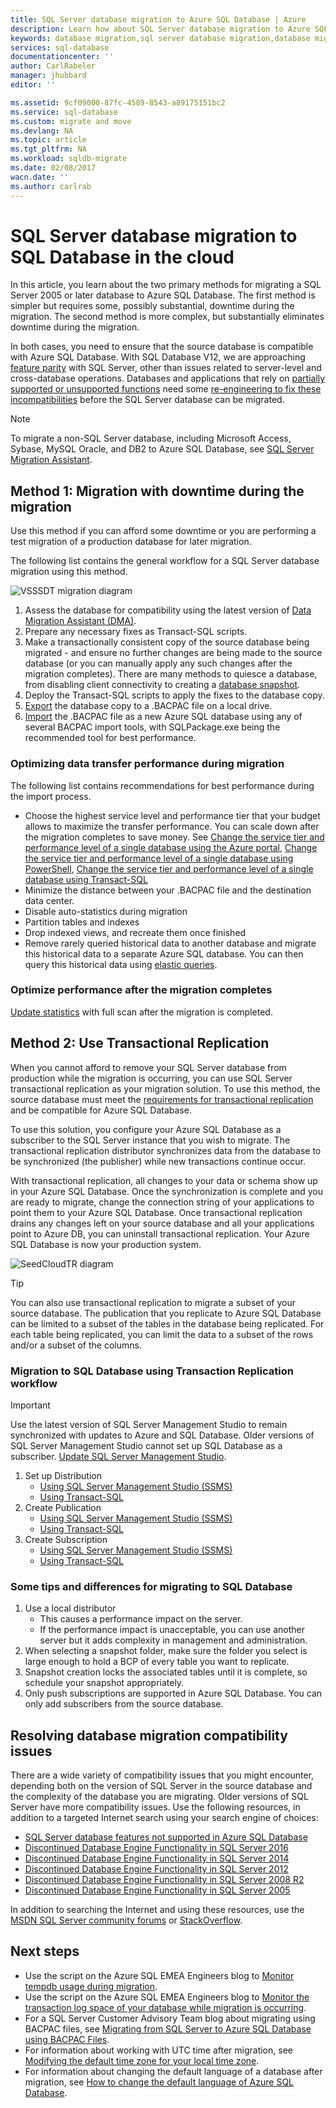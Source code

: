 ```yaml
---
title: SQL Server database migration to Azure SQL Database | Azure
description: Learn how about SQL Server database migration to Azure SQL Database in the cloud. Use database migration tools to test compatibility prior to database migration.
keywords: database migration,sql server database migration,database migration tools,migrate database,migrate sql database
services: sql-database
documentationcenter: ''
author: CarlRabeler
manager: jhubbard
editor: ''

ms.assetid: 9cf09000-87fc-4589-8543-a89175151bc2
ms.service: sql-database
ms.custom: migrate and move
ms.devlang: NA
ms.topic: article
ms.tgt_pltfrm: NA
ms.workload: sqldb-migrate
ms.date: 02/08/2017
wacn.date: ''
ms.author: carlrab
---
```


# SQL Server database migration to SQL Database in the cloud
In this article, you learn about the two primary methods for migrating a SQL Server 2005 or later database to Azure SQL Database. The first method is simpler but requires some, possibly substantial, downtime during the migration. The second method is more complex, but substantially eliminates downtime during the migration.

In both cases, you need to ensure that the source database is compatible with Azure SQL Database. With SQL Database V12, we are approaching [feature parity](./sql-database-features.md) with SQL Server, other than issues related to server-level and cross-database operations. Databases and applications that rely on [partially supported or unsupported functions](./sql-database-transact-sql-information.md) need some [re-engineering to fix these incompatibilities](./sql-database-cloud-migrate.md#resolving-database-migration-compatibility-issues) before the SQL Server database can be migrated.

> [!NOTE]
> To migrate a non-SQL Server database, including Microsoft Access, Sybase, MySQL Oracle, and DB2 to Azure SQL Database, see [SQL Server Migration Assistant](https://blogs.msdn.microsoft.com/datamigration/2016/12/22/released-sql-server-migration-assistant-ssma-v7-2/).
> 

## Method 1: Migration with downtime during the migration

 Use this method if you can afford some downtime or you are performing a test migration of a production database for later migration.

The following list contains the general workflow for a SQL Server database migration using this method.

  ![VSSSDT migration diagram](./media/sql-database-cloud-migrate/azure-sql-migration-sql-db.png)

1. Assess the database for compatibility using the latest version of [Data Migration Assistant (DMA)](https://www.microsoft.com/download/details.aspx?id=53595).
2. Prepare any necessary fixes as Transact-SQL scripts.
3. Make a transactionally consistent copy of the source database being migrated - and ensure no further changes are being made to the source database (or you can manually apply any such changes after the migration completes). There are many methods to quiesce a database, from disabling client connectivity to creating a [database snapshot](https://msdn.microsoft.com/zh-cn/library/ms175876.aspx).
4. Deploy the Transact-SQL scripts to apply the fixes to the database copy.
5. [Export](./sql-database-export-sqlpackage.md) the database copy to a .BACPAC file on a local drive.
6. [Import](./sql-database-import-sqlpackage.md) the .BACPAC file as a new Azure SQL database using any of several BACPAC import tools, with SQLPackage.exe being the recommended tool for best performance.

### Optimizing data transfer performance during migration 

The following list contains recommendations for best performance during the import process.

* Choose the highest service level and performance tier that your budget allows to maximize the transfer performance. You can scale down after the migration completes to save money. See [Change the service tier and performance level of a single database using the Azure portal](./sql-database-manage-single-databases-portal.md#change-the-service-tier-and-performance-level-of-a-single-database), [Change the service tier and performance level of a single database using PowerShell](./sql-database-manage-single-databases-powershell.md#change-the-service-tier-and-performance-level-of-a-single-database), [Change the service tier and performance level of a single database using Transact-SQL](./sql-database-manage-single-databases-tsql.md#change-the-service-tier-and-performance-level-of-a-single-database)
* Minimize the distance between your .BACPAC file and the destination data center.
* Disable auto-statistics during migration
* Partition tables and indexes
* Drop indexed views, and recreate them once finished
* Remove rarely queried historical data to another database and migrate this historical data to a separate Azure SQL database. You can then query this historical data using [elastic queries](./sql-database-elastic-query-overview.md).

### Optimize performance after the migration completes

[Update statistics](https://msdn.microsoft.com/zh-cn/library/ms187348.aspx) with full scan after the migration is completed.

## Method 2: Use Transactional Replication

When you cannot afford to remove your SQL Server database from production while the migration is occurring, you can use SQL Server transactional replication as your migration solution. To use this method, the source database must meet the [requirements for transactional replication](https://msdn.microsoft.com/zh-cn/library/mt589530.aspx) and be compatible for Azure SQL Database. 

To use this solution, you configure your Azure SQL Database as a subscriber to the SQL Server instance that you wish to migrate. The transactional replication distributor synchronizes data from the database to be synchronized (the publisher) while new transactions continue occur. 

With transactional replication, all changes to your data or schema show up in your Azure SQL Database. Once the synchronization is complete and you are ready to migrate, change the connection string of your applications to point them to your Azure SQL Database. Once transactional replication drains any changes left on your source database and all your applications point to Azure DB, you can uninstall transactional replication. Your Azure SQL Database is now your production system.

 ![SeedCloudTR diagram](./media/sql-database-cloud-migrate/SeedCloudTR.png)

> [!TIP]
> You can also use transactional replication to migrate a subset of your source database. The publication that you replicate to Azure SQL Database can be limited to a subset of the tables in the database being replicated. For each table being replicated, you can limit the data to a subset of the rows and/or a subset of the columns.
>

### Migration to SQL Database using Transaction Replication workflow

> [!IMPORTANT]
> Use the latest version of SQL Server Management Studio to remain synchronized with updates to Azure and SQL Database. Older versions of SQL Server Management Studio cannot set up SQL Database as a subscriber. [Update SQL Server Management Studio](https://msdn.microsoft.com/zh-cn/library/mt238290.aspx).
> 

1. Set up Distribution
   -  [Using SQL Server Management Studio (SSMS)](https://msdn.microsoft.com/zh-cn/library/ms151192.aspx#Anchor_1)
   -  [Using Transact-SQL](https://msdn.microsoft.com/zh-cn/library/ms151192.aspx#Anchor_2)
2. Create Publication
   -  [Using SQL Server Management Studio (SSMS)](https://msdn.microsoft.com/zh-cn/library/ms151160.aspx#Anchor_1)
   -  [Using Transact-SQL](https://msdn.microsoft.com/zh-cn/library/ms151160.aspx#Anchor_2)
3. Create Subscription
   -  [Using SQL Server Management Studio (SSMS)](https://msdn.microsoft.com/zh-cn/library/ms152566.aspx#Anchor_0)
   -  [Using Transact-SQL](https://msdn.microsoft.com/zh-cn/library/ms152566.aspx#Anchor_1)

### Some tips and differences for migrating to SQL Database

1. Use a local distributor 
   - This causes a performance impact on the server. 
   - If the performance impact is unacceptable, you can use another server but it adds complexity in management and administration.
2. When selecting a snapshot folder, make sure the folder you select is large enough to hold a BCP of every table you want to replicate. 
3. Snapshot creation locks the associated tables until it is complete, so schedule your snapshot appropriately. 
4. Only push subscriptions are supported in Azure SQL Database. You can only add subscribers from the source database.

## Resolving database migration compatibility issues
There are a wide variety of compatibility issues that you might encounter, depending both on the version of SQL Server in the source database and the complexity of the database you are migrating. Older versions of SQL Server have more compatibility issues. Use the following resources, in addition to a targeted Internet search using your search engine of choices:

* [SQL Server database features not supported in Azure SQL Database](./sql-database-transact-sql-information.md)
* [Discontinued Database Engine Functionality in SQL Server 2016](https://msdn.microsoft.com/zh-cn/library/ms144262%28v=sql.130%29)
* [Discontinued Database Engine Functionality in SQL Server 2014](https://msdn.microsoft.com/zh-cn/library/ms144262%28v=sql.120%29)
* [Discontinued Database Engine Functionality in SQL Server 2012](https://msdn.microsoft.com/zh-cn/library/ms144262%28v=sql.110%29)
* [Discontinued Database Engine Functionality in SQL Server 2008 R2](https://msdn.microsoft.com/zh-cn/library/ms144262%28v=sql.105%29)
* [Discontinued Database Engine Functionality in SQL Server 2005](https://msdn.microsoft.com/zh-cn/library/ms144262%28v=sql.90%29)

In addition to searching the Internet and using these resources, use the [MSDN SQL Server community forums](https://social.msdn.microsoft.com/Forums/sqlserver/home?category=sqlserver) or [StackOverflow](http://stackoverflow.com/).

## Next steps
* Use the script on the Azure SQL EMEA Engineers blog to [Monitor tempdb usage during migration](https://blogs.msdn.microsoft.com/azuresqlemea/2016/12/28/lesson-learned-10-monitoring-tempdb-usage/).
* Use the script on the Azure SQL EMEA Engineers blog to [Monitor the transaction log space of your database while migration is occurring](https://blogs.msdn.microsoft.com/azuresqlemea/2016/10/31/lesson-learned-7-monitoring-the-transaction-log-space-of-my-database/0).
* For a SQL Server Customer Advisory Team blog about migrating using BACPAC files, see [Migrating from SQL Server to Azure SQL Database using BACPAC Files](https://blogs.msdn.microsoft.com/sqlcat/2016/10/20/migrating-from-sql-server-to-azure-sql-database-using-bacpac-files/).
* For information about working with UTC time after migration, see [Modifying the default time zone for your local time zone](https://blogs.msdn.microsoft.com/azuresqlemea/2016/07/27/lesson-learned-4-modifying-the-default-time-zone-for-your-local-time-zone/).
* For information about changing the default language of a database after migration, see [How to change the default language of Azure SQL Database](https://blogs.msdn.microsoft.com/azuresqlemea/2017/01/13/lesson-learned-16-how-to-change-the-default-language-of-azure-sql-database/).